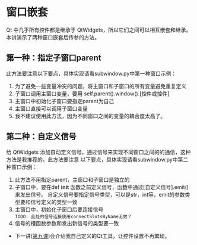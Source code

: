# 窗口嵌套  

Qt 中几乎所有控件都是继承于 QtWidgets，所以它们之间可以相互嵌套和继承。本讲演示了两种窗口嵌套后传参的方法。   

## 第一种：指定子窗口parent  

此方法要注意以下要点，具体实现请看subwindow.py中第一种窗口示例：
1. 为了避免一些变量冲突的问题，将主窗口和子窗口的所有变量避免重复定义  
2. 子窗口调用主窗口变量，要用 self.parent().window().[控件或控件]  
3. 主窗口中初始化子窗口要指定parent为自己  
4. 主窗口直接可以调用子窗口变量  
5. 我不建议使用此方法，因为不同窗口之间的变量的耦合度太高了。

## 第二种：自定义信号  

给 QtWidgets 添加自动定义信号，通过信号来实现不同窗口之间的的通信，这种方法是我推荐的。此方法要注意
以下要点，具体实现请看subwindow.py中第二种窗口示例：  

1. 此方法不用指定parent，主窗口和子窗口是独立的
2. 子窗口中，要在def __init__ 函数之前定义信号，函数中通过[自定义信号].emit()来发出信号。
    自定义信号要指定信号类型，可以是str，int等，emit的参数类型要和信号定义的类型一致  
3. 主窗口中，初始化子窗口后要连接信号  
`TODO: 此处的信号连接使用connectSlotsByName无效？`    
4. 信号的槽函数参数和发出新信号的类型要一致  

* 下一讲([第九课](../Lesson_9.EzQtTools/readme.md))会介绍我自己定义的Qt工具，让控件设置不再繁琐。